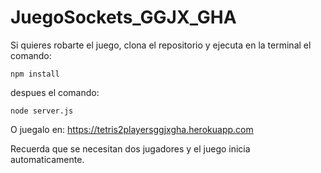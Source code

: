 # JuegoSockets_GGJX_GHA

Si quieres robarte el juego, clona el repositorio y ejecuta en la terminal el comando:
```
npm install
```

despues el comando:
```
node server.js
```

O juegalo en: https://tetris2playersggjxgha.herokuapp.com

Recuerda que se necesitan dos jugadores y el juego inicia automaticamente.
